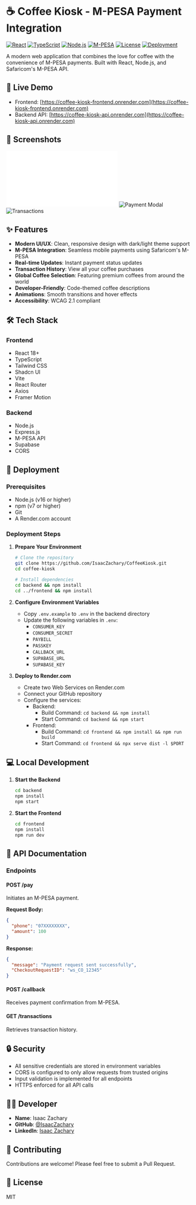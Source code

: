 # ☕ Coffee Kiosk - M-PESA Payment Integration

[![React](https://img.shields.io/badge/React-18.3.1-blue.svg)](https://reactjs.org/)
[![TypeScript](https://img.shields.io/badge/TypeScript-5.5.3-blue.svg)](https://www.typescriptlang.org/)
[![Node.js](https://img.shields.io/badge/Node.js-22.14.0-green.svg)](https://nodejs.org/)
[![M-PESA](https://img.shields.io/badge/M--PESA-API-orange.svg)](https://developer.safaricom.co.ke/)
[![License](https://img.shields.io/badge/License-MIT-yellow.svg)](LICENSE)
[![Deployment](https://img.shields.io/badge/Deployment-Render-blue.svg)](https://render.com)

A modern web application that combines the love for coffee with the convenience of M-PESA payments. Built with React, Node.js, and Safaricom's M-PESA API.

## 🌟 Live Demo

- Frontend: [https://coffee-kiosk-frontend.onrender.com](https://coffee-kiosk-frontend.onrender.com)
- Backend API: [https://coffee-kiosk-api.onrender.com](https://coffee-kiosk-api.onrender.com)

## 📸 Screenshots

![Home Page](docs/screenshots/Homepage.pdf)
![Payment Modal](docs/screenshots/Payment.JPG)
![Transactions](docs/screenshots/Transactions.JPG)

## ✨ Features

- **Modern UI/UX**: Clean, responsive design with dark/light theme support
- **M-PESA Integration**: Seamless mobile payments using Safaricom's M-PESA
- **Real-time Updates**: Instant payment status updates
- **Transaction History**: View all your coffee purchases
- **Global Coffee Selection**: Featuring premium coffees from around the world
- **Developer-Friendly**: Code-themed coffee descriptions
- **Animations**: Smooth transitions and hover effects
- **Accessibility**: WCAG 2.1 compliant

## 🛠️ Tech Stack

### Frontend
- React 18+
- TypeScript
- Tailwind CSS
- Shadcn UI
- Vite
- React Router
- Axios
- Framer Motion

### Backend
- Node.js
- Express.js
- M-PESA API
- Supabase
- CORS

## 🚀 Deployment

### Prerequisites
- Node.js (v16 or higher)
- npm (v7 or higher)
- Git
- A Render.com account

### Deployment Steps

1. **Prepare Your Environment**
   ```bash
   # Clone the repository
   git clone https://github.com/IsaacZachary/CoffeeKiosk.git
   cd coffee-kiosk

   # Install dependencies
   cd backend && npm install
   cd ../frontend && npm install
   ```

2. **Configure Environment Variables**
   - Copy `.env.example` to `.env` in the backend directory
   - Update the following variables in `.env`:
     - `CONSUMER_KEY`
     - `CONSUMER_SECRET`
     - `PAYBILL`
     - `PASSKEY`
     - `CALLBACK_URL`
     - `SUPABASE_URL`
     - `SUPABASE_KEY`

3. **Deploy to Render.com**
   - Create two Web Services on Render.com
   - Connect your GitHub repository
   - Configure the services:
     - Backend:
       - Build Command: `cd backend && npm install`
       - Start Command: `cd backend && npm start`
     - Frontend:
       - Build Command: `cd frontend && npm install && npm run build`
       - Start Command: `cd frontend && npx serve dist -l $PORT`

## 💻 Local Development

1. **Start the Backend**
   ```bash
   cd backend
   npm install
   npm start
   ```

2. **Start the Frontend**
   ```bash
   cd frontend
   npm install
   npm run dev
   ```

## 📝 API Documentation

### Endpoints

#### POST /pay
Initiates an M-PESA payment.

**Request Body:**
```json
{
  "phone": "07XXXXXXXX",
  "amount": 100
}
```

**Response:**
```json
{
  "message": "Payment request sent successfully",
  "CheckoutRequestID": "ws_CO_12345"
}
```

#### POST /callback
Receives payment confirmation from M-PESA.

#### GET /transactions
Retrieves transaction history.

## 🔒 Security

- All sensitive credentials are stored in environment variables
- CORS is configured to only allow requests from trusted origins
- Input validation is implemented for all endpoints
- HTTPS enforced for all API calls

## 👨‍💻 Developer

- **Name**: Isaac Zachary
- **GitHub**: [@IsaacZachary](https://github.com/IsaacZachary)
- **LinkedIn**: [Isaac Zachary](https://linkedin.com/in/isaaczachary)

## 🤝 Contributing

Contributions are welcome! Please feel free to submit a Pull Request.

## 📄 License

MIT 
